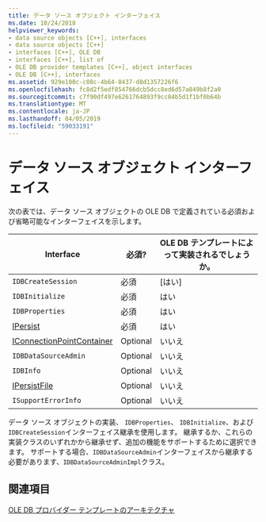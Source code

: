 ```yaml
---
title: データ ソース オブジェクト インターフェイス
ms.date: 10/24/2018
helpviewer_keywords:
- data source objects [C++], interfaces
- data source objects [C++]
- interfaces [C++], OLE DB
- interfaces [C++], list of
- OLE DB provider templates [C++], object interfaces
- OLE DB [C++], interfaces
ms.assetid: 929e100c-c08c-4b64-8437-d8d1357226f6
ms.openlocfilehash: fc8d2f5edf854766dcb5dcc8ed6d57a849b8f2a0
ms.sourcegitcommit: c7f90df497e6261764893f9cc04b5d1f1bf0b64b
ms.translationtype: MT
ms.contentlocale: ja-JP
ms.lasthandoff: 04/05/2019
ms.locfileid: "59033191"
---
```

# <a name="data-source-object-interfaces"></a>データ ソース オブジェクト インターフェイス

次の表では、データ ソース オブジェクトの OLE DB で定義されている必須および省略可能なインターフェイスを示します。

|Interface|必須?|OLE DB テンプレートによって実装されるでしょうか。|
|---------------|---------------|--------------------------------------|
|`IDBCreateSession`|必須|[はい]|
|`IDBInitialize`|必須|はい|
|`IDBProperties`|必須|はい|
|[IPersist](/windows/desktop/api/objidl/nn-objidl-ipersist)|必須|はい|
|[IConnectionPointContainer](/windows/desktop/api/ocidl/nn-ocidl-iconnectionpointcontainer)|Optional|いいえ|
|`IDBDataSourceAdmin`|Optional|いいえ|
|`IDBInfo`|Optional|いいえ|
|[IPersistFile](/windows/desktop/api/objidl/nn-objidl-ipersistfile)|Optional|いいえ|
|`ISupportErrorInfo`|Optional|いいえ|

データ ソース オブジェクトの実装、 `IDBProperties`、 `IDBInitialize`、および`IDBCreateSession`インターフェイス継承を使用します。 継承するか、これらの実装クラスのいずれかから継承せず、追加の機能をサポートするために選択できます。 サポートする場合、`IDBDataSourceAdmin`インターフェイスから継承する必要があります、`IDBDataSourceAdminImpl`クラス。

## <a name="see-also"></a>関連項目

[OLE DB プロバイダー テンプレートのアーキテクチャ](../../data/oledb/ole-db-provider-template-architecture.md)<br/>
